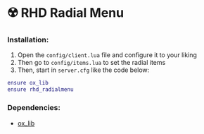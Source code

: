 # ☢️ RHD Radial Menu

### Installation:

1. Open the `config/client.lua` file and configure it to your liking
2. Then go to `config/items.lua` to set the radial items
3. Then, start in `server.cfg` like the code below:

```lua
ensure ox_lib
ensure rhd_radialmenu
```

### Dependencies:

* [ox\_lib](https://github.com/overextended/ox\_lib/releases)

